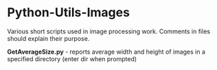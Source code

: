 # Python-Utils-Images

Various short scripts used in image processing work.    Comments in files should explain their purpose.

**GetAverageSize.py** - reports average width and height of images in a specified directory (enter dir when prompted)
